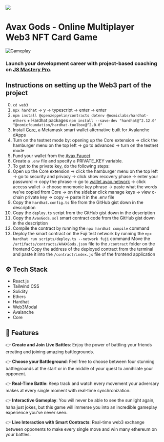 [<img src="https://img.shields.io/badge/Telegram-%40Me-orange">](https://t.me/yellowflash628)

# Avax Gods - Online Multiplayer Web3 NFT Card Game
![Gameplay](https://i.ibb.co/4P2C08x/image.png)

### Launch your development career with project-based coaching on [JS Mastery Pro](https://www.jsmastery.pro).

## Instructions on setting up the Web3 part of the project
0. `cd web3`
1. `npx hardhat` -> y → typescript → enter → enter
2. `npm install @openzeppelin/contracts dotenv @nomiclabs/hardhat-ethers` + Hardhat packages `npm install --save-dev "hardhat@^2.12.0" "@nomicfoundation/hardhat-toolbox@^2.0.0"`
3. Install [Core](https://chrome.google.com/webstore/detail/core/agoakfejjabomempkjlepdflaleeobhb), a Metamask smart wallet alternative built for Avalanche dApps
  1. Turn on the testnet mode by: opening up the Core extension -> click the hamburger menu on the top left -> go to advanced -> turn on the testnet mode
4. Fund your wallet from the [Avax Faucet](https://faucet.avax.network/)
5. Create a `.env` file and specify a PRIVATE_KEY variable.
6. To get to the private key, do the following steps:
  1. Open up the Core extension -> click the hamburger menu on the top left -> go to security and privacy -> click show recovery phase -> enter your password -> copy the phrase -> go to [wallet.avax.network](https://wallet.avax.network/) -> click access wallet -> choose mnemonic key phrase -> paste what the words we’ve copied from Core -> on the sidebar click manage keys -> view c-chain private key -> copy -> paste it in the .env file
7. Copy the `hardhat.config.ts` file from the GitHub gist down in the description
8. Copy the `deploy.ts` script from the GitHub gist down in the description
9. Copy the `AvaxGods.sol` smart contract code from the GitHub gist down in the description
10. Compile the contract by running the `npx hardhat compile` command
11. Deploy the smart contract on the Fuji test network by running the `npx hardhat run scripts/deploy.ts --network fuji` command
  Move the `/artifacts/contracts/AVAXGods.json` file to the `/contract` folder on the frontend
  Copy the address of the deployed contract from the terminal and paste it into the `/contract/index.js` file of the frontend application

## <a name="tech-stack">⚙️ Tech Stack</a>

- React.js
- Tailwind CSS
- Solidity
- Ethers
- Hardhat
- Web3Modal
- Avalanche
- Core

## <a name="features">🔋 Features</a>

👉 **Create and Join Live Battles**: Enjoy the power of battling your friends creating and joining amazing battlegrounds.

👉 **Choose your Battleground**: Feel free to choose between four stunning battlegrounds at the start or in the middle of your quest to annihilate your opponent.

👉 **Real-Time Battle**: Keep track and watch every movement your adversary makes at every single moment with real-time synchronization.

👉 **Interactive Gameplay**: You will never be able to see the sunlight again, haha just jokes, but this game will immerse you into an incredible gameplay experience you've never seen. 

👉 **Live Interaction with Smart Contracts**: Real-time web3 exchange between opponents to make every single move and win many ethereum on your battles.

##
